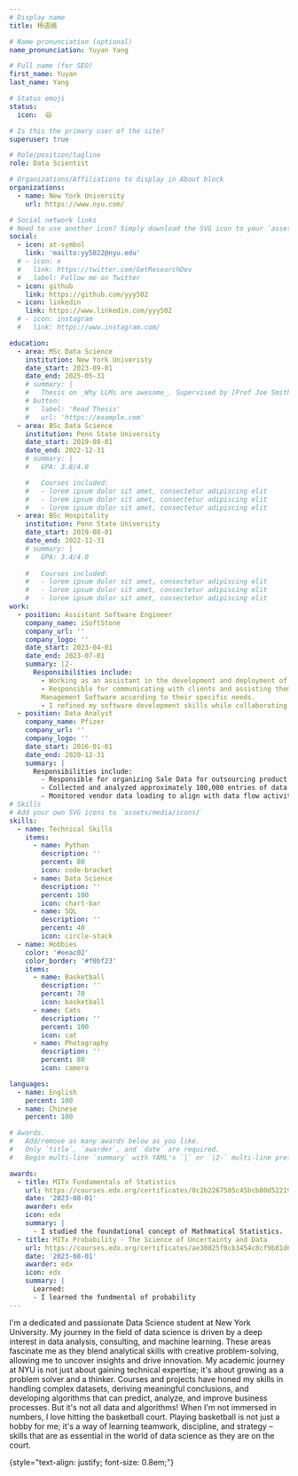 ```yaml
---
# Display name
title: 杨语嫣

# Name pronunciation (optional)
name_pronunciation: Yuyan Yang

# Full name (for SEO)
first_name: Yuyan
last_name: Yang

# Status emoji
status:
  icon:  😄

# Is this the primary user of the site?
superuser: true

# Role/position/tagline
role: Data Scientist

# Organizations/Affiliations to display in About block
organizations:
  - name: New York University
    url: https://www.nyu.com/

# Social network links
# Need to use another icon? Simply download the SVG icon to your `assets/media/icons/` folder.
social:
  - icon: at-symbol
    link: 'mailto:yy5022@nyu.edu'
  # - icon: x
  #   link: https://twitter.com/GetResearchDev
  #   label: Follow me on Twitter
  - icon: github
    link: https://github.com/yyy502
  - icon: linkedin
    link: https://www.linkedin.com/yyy502
  # - icon: instagram
  #   link: https://www.instagram.com/

education:
  - area: MSc Data Science
    institution: New York Univeristy
    date_start: 2023-09-01
    date_end: 2025-05-31
    # summary: |
    #   Thesis on _Why LLMs are awesome_. Supervised by [Prof Joe Smith](https://example.com). Presented papers at 5 IEEE conferences with the contributions being published in 2 Springer journals.
    # button:
    #   label: 'Read Thesis'
    #   url: 'https://example.com'
  - area: BSc Data Science 
    institution: Penn State University 
    date_start: 2019-08-01
    date_end: 2022-12-31
    # summary: |
    #   GPA: 3.8/4.0

    #   Courses included:
    #   - lorem ipsum dolor sit amet, consectetur adipiscing elit
    #   - lorem ipsum dolor sit amet, consectetur adipiscing elit
    #   - lorem ipsum dolor sit amet, consectetur adipiscing elit
  - area: BSc Hospitality 
    institution: Penn State University 
    date_start: 2019-08-01
    date_end: 2022-12-31
    # summary: |
    #   GPA: 3.4/4.0
      
    #   Courses included:
    #   - lorem ipsum dolor sit amet, consectetur adipiscing elit
    #   - lorem ipsum dolor sit amet, consectetur adipiscing elit
    #   - lorem ipsum dolor sit amet, consectetur adipiscing elit
work:
  - position: Assistant Software Engineer
    company_name: iSoftStone
    company_url: ''
    company_logo: ''
    date_start: 2023-04-01
    date_end: 2023-07-01
    summary: |2-
      Responsibilities include:
        - Working as an assistant in the development and deployment of Kingdee Software, an end-to-end business solution in the realm of enterprise management software.
        - Responsible for communicating with clients and assisting them with the deployment of Kingdee Enterprise
        Management Software according to their specific needs.
        - I refined my software development skills while collaborating with teammates to meet client requirements.- Working as an assistant in the development and deployment of Kingdee Software, an end-to-end business solution in the realm of enterprise management software. - Responsible for communicating with clients and assisting them with the deployment of Kingdee Enterprise Management Software according to their specific needs. - I refined my software development skills while collaborating with teammates to meet client requirements.
  - position: Data Analyst
    company_name: Pfizer
    company_url: ''
    company_logo: ''
    date_start: 2016-01-01
    date_end: 2020-12-31
    summary: |
      Responsibilities include:
        - Responsible for organizing Sale Data for outsourcing product management department
        - Collected and analyzed approximately 100,000 entries of data with Excel from eight outsourcing companies
        - Monitored vendor data loading to align with data flow activities and create a data input model
# Skills
# Add your own SVG icons to `assets/media/icons/`
skills:
  - name: Technical Skills
    items:
      - name: Python
        description: ''
        percent: 80
        icon: code-bracket
      - name: Data Science
        description: ''
        percent: 100
        icon: chart-bar
      - name: SQL
        description: ''
        percent: 40
        icon: circle-stack
  - name: Hobbies
    color: '#eeac02'
    color_border: '#f0bf23'
    items:
      - name: Basketball
        description: ''
        percent: 70
        icon: basketball
      - name: Cats
        description: ''
        percent: 100
        icon: cat
      - name: Photography
        description: ''
        percent: 80
        icon: camera

languages:
  - name: English
    percent: 100
  - name: Chinese
    percent: 100

# Awards.
#   Add/remove as many awards below as you like.
#   Only `title`, `awarder`, and `date` are required.
#   Begin multi-line `summary` with YAML's `|` or `|2-` multi-line prefix and indent 2 spaces below.

awards:
  - title: MITx Fundamentals of Statistics
    url: https://courses.edx.org/certificates/0c2b2267505c45bcb80d522192f6287c
    date: '2023-08-01'
    awarder: edx
    icon: edx
    summary: |
      - I studied the foundational concept of Mathmatical Statistics.
  - title: MITx Probability - The Science of Uncertainty and Data
    url: https://courses.edx.org/certificates/ae30825f0cb3454c8cf9b81d6542f632
    date: '2023-08-01'
    awarder: edx
    icon: edx
    summary: |
      Learned:
      - I learned the fundmental of probability
---
```


I'm a dedicated and passionate Data Science student at New York University. My journey in the field of data science is driven by a deep interest in data analysis, consulting, and machine learning. These areas fascinate me as they blend analytical skills with creative problem-solving, allowing me to uncover insights and drive innovation. My academic journey at NYU is not just about gaining technical expertise; it's about growing as a problem solver and a thinker. Courses and projects have honed my skills in handling complex datasets, deriving meaningful conclusions, and developing algorithms that can predict, analyze, and improve business processes. But it's not all data and algorithms! When I'm not immersed in numbers, I love hitting the basketball court. Playing basketball is not just a hobby for me; it's a way of learning teamwork, discipline, and strategy – skills that are as essential in the world of data science as they are on the court.

{style="text-align: justify; font-size: 0.8em;"}
